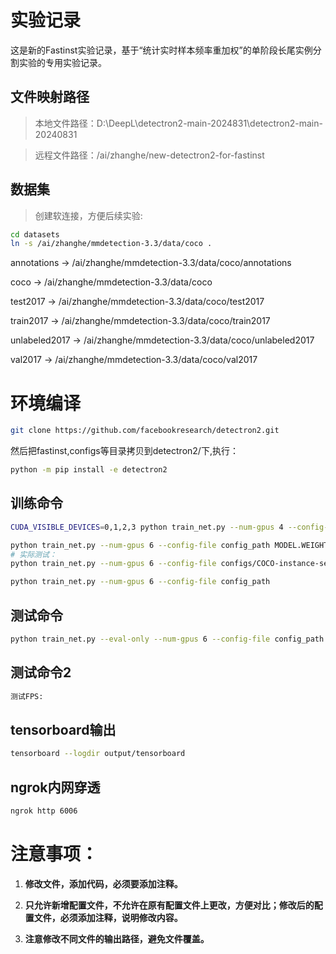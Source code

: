 # 实验记录
这是新的Fastinst实验记录，基于“统计实时样本频率重加权”的单阶段长尾实例分割实验的专用实验记录。

## 文件映射路径
>本地文件路径：D:\DeepL\detectron2-main-2024831\detectron2-main-20240831

> 远程文件路径：/ai/zhanghe/new-detectron2-for-fastinst


## 数据集
> 创建软连接，方便后续实验:
```bash 
cd datasets
ln -s /ai/zhanghe/mmdetection-3.3/data/coco .
```
annotations -> /ai/zhanghe/mmdetection-3.3/data/coco/annotations

coco -> /ai/zhanghe/mmdetection-3.3/data/coco

test2017 -> /ai/zhanghe/mmdetection-3.3/data/coco/test2017

train2017 -> /ai/zhanghe/mmdetection-3.3/data/coco/train2017

unlabeled2017 -> /ai/zhanghe/mmdetection-3.3/data/coco/unlabeled2017

val2017 -> /ai/zhanghe/mmdetection-3.3/data/coco/val2017

# 环境编译
```bash
git clone https://github.com/facebookresearch/detectron2.git
```
然后把fastinst,configs等目录拷贝到detectron2/下,执行：
```bash
python -m pip install -e detectron2
```

## 训练命令
```bash
CUDA_VISIBLE_DEVICES=0,1,2,3 python train_net.py --num-gpus 4 --config-file configs/coco/instance-segmentation/fastinst_R50_ppm-fpn_x1_576.yaml

python train_net.py --num-gpus 6 --config-file config_path MODEL.WEIGHTS /path/to/resnet50d_ra2-464e36ba.pkl
# 实际测试：
python train_net.py --num-gpus 6 --config-file configs/COCO-instance-segmentation-for6gpu-forme/fastinst_R50-vd-dcn_ppm-fpn_x3_640_6gpu_foregroud-2(1-f)^2_backgroud-1_dynamic-10-2.yaml

```

```bash
python train_net.py --num-gpus 6 --config-file config_path
```
## 测试命令
```bash
python train_net.py --eval-only --num-gpus 6 --config-file config_path MODEL.WEIGHTS /path/to/checkpoint_file
```
## 测试命令2
```bash
测试FPS:
```

## tensorboard输出
```bash
tensorboard --logdir output/tensorboard
```

## ngrok内网穿透
```bash
ngrok http 6006
```

# 注意事项：
1. **修改文件，添加代码，必须要添加注释。**

2. **只允许新增配置文件，不允许在原有配置文件上更改，方便对比；修改后的配置文件，必须添加注释，说明修改内容。**

3. **注意修改不同文件的输出路径，避免文件覆盖。**

